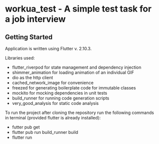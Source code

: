 # workua_test - A simple test task for a job interview

## Getting Started

Application is written using Flutter v. 2.10.3.

Libraries used:

- flutter_riverpod for state management and dependency injection
- shimmer_animation for loading animation of an individual GIF
- dio as the http client
- cached_network_image for convenience
- freezed for generating boilerplate code for immutable classes
- mockito for mocking dependencies in unit tests
- build_runner for running code generation scripts
- very_good_analysis for static code analysis

To run the project after cloning the repository run the following commands in terminal (provided flutter is already installed):

- futter pub get
- flutter pub run build_runner build
- flutter run
